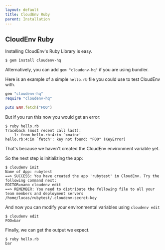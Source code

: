 ```yaml
---
layout: default
title: CloudEnv Ruby
parent: Installation
---
```


## CloudEnv Ruby

Installing CloudEnv's Ruby Library is easy.

```console
$ gem install cloudenv-hq
```

Alternatively, you can add `gem "cloudenv-hq"` if you are using bundler.

Here is an example of a simple `hello.rb` file you could use to test CloudEnv with.

```ruby
gem "cloudenv-hq"
require "cloudenv-hq"

puts ENV.fetch("FOO")
```

But if you run this now you would get an error:

```console
$ ruby hello.rb
Traceback (most recent call last):
	1: from hello.rb:4:in `<main>'
hello.rb:4:in `fetch': key not found: "FOO" (KeyError)
```

That's because we haven't created the CloudEnv environment variable yet.

So the next step is initializing the app:

```console
$ cloudenv init
Name of App: rubytest
==> SUCCESS: You have created the app 'rubytest' in CloudEnv. Try the following command next:
EDITOR=nano cloudenv edit
==> REMEMBER: You need to distribute the following file to all your team members and deployment servers
/home/lucas/rubytest/.cloudenv-secret-key
```

And now you can modify your environmental variables using `cloudenv edit`

```console
$ cloudenv edit
FOO=bar
```

Finally, we can get the output we expect.

```console
$ ruby hello.rb
bar
```
